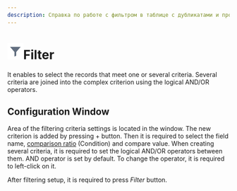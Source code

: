 ```yaml
---
description: Справка по работе с фильтром в таблице с дубликатами и противоречиями в Loginom. Выделение записей. Настройка фильтрации.
---
```

# ![](./../../images/icons/common/toolbar-controls/filter_default.svg)Filter

It enables to select the records that meet one or several criteria. Several criteria are joined into the complex criterion using the logical AND/OR operators.

## Configuration Window

Area of the filtering criteria settings is located in the window. The new criterion is added by pressing + button. Then it is required to select the field name, [comparison ratio](./../../processors/transformation/row-filter/filtering-criteria.md) (<x3/>Condition<x4/>) and compare value. When creating several criteria, it is required to set the logical AND/OR operators between them. AND operator is set by default. To change the operator, it is required to left-click on it.

After filtering setup, it is required to press *Filter* button.